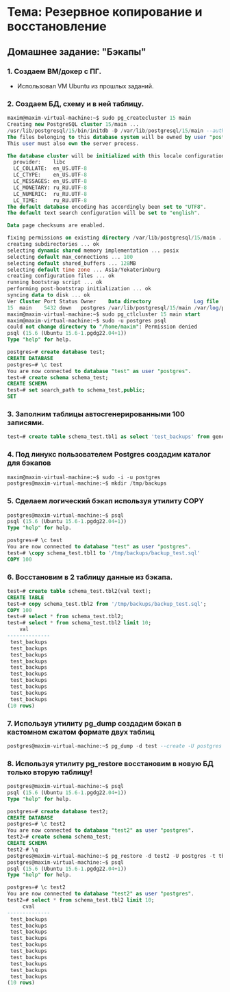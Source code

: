 # Тема: Резервное копирование и восстановление

## Домашнее задание: "Бэкапы"

### 1. Создаем ВМ/докер c ПГ.
- Использовал VM Ubuntu из прошлых заданий.
### 2. Создаем БД, схему и в ней таблицу.
```sql
maxim@maxim-virtual-machine:~$ sudo pg_createcluster 15 main
Creating new PostgreSQL cluster 15/main ...
/usr/lib/postgresql/15/bin/initdb -D /var/lib/postgresql/15/main --auth-local peer --auth-host scram-sha-256 --no-instructions --data-checksums
The files belonging to this database system will be owned by user "postgres".
This user must also own the server process.

The database cluster will be initialized with this locale configuration:
  provider:    libc
  LC_COLLATE:  en_US.UTF-8
  LC_CTYPE:    en_US.UTF-8
  LC_MESSAGES: en_US.UTF-8
  LC_MONETARY: ru_RU.UTF-8
  LC_NUMERIC:  ru_RU.UTF-8
  LC_TIME:     ru_RU.UTF-8
The default database encoding has accordingly been set to "UTF8".
The default text search configuration will be set to "english".

Data page checksums are enabled.

fixing permissions on existing directory /var/lib/postgresql/15/main ... ok
creating subdirectories ... ok
selecting dynamic shared memory implementation ... posix
selecting default max_connections ... 100
selecting default shared_buffers ... 128MB
selecting default time zone ... Asia/Yekaterinburg
creating configuration files ... ok
running bootstrap script ... ok
performing post-bootstrap initialization ... ok
syncing data to disk ... ok
Ver Cluster Port Status Owner    Data directory              Log file
15  main    5432 down   postgres /var/lib/postgresql/15/main /var/log/postgresql/postgresql-15-main.log
maxim@maxim-virtual-machine:~$ sudo pg_ctlcluster 15 main start
maxim@maxim-virtual-machine:~$ sudo -u postgres psql
could not change directory to "/home/maxim": Permission denied
psql (15.6 (Ubuntu 15.6-1.pgdg22.04+1))
Type "help" for help.

postgres=# create database test;
CREATE DATABASE
postgres=# \c test
You are now connected to database "test" as user "postgres".
test=# create schema schema_test;
CREATE SCHEMA
test=# set search_path to schema_test,public;
SET
```
### 3. Заполним таблицы автосгенерированными 100 записями.
```sql
test=# create table schema_test.tbl1 as select 'test_backups' from generate_series(1, 100);
```
### 4. Под линукс пользователем Postgres создадим каталог для бэкапов
```sql
maxim@maxim-virtual-machine:~$ sudo -i -u postgres
postgres@maxim-virtual-machine:~$ mkdir /tmp/backups
```
### 5. Сделаем логический бэкап используя утилиту COPY
```sql
postgres@maxim-virtual-machine:~$ psql
psql (15.6 (Ubuntu 15.6-1.pgdg22.04+1))
Type "help" for help.

postgres=# \c test
You are now connected to database "test" as user "postgres".
test=# \copy schema_test.tbl1 to '/tmp/backups/backup_test.sql'
COPY 100
```
### 6. Восстановим в 2 таблицу данные из бэкапа.
```sql
test=# create table schema_test.tbl2(val text);
CREATE TABLE
test=# copy schema_test.tbl2 from '/tmp/backups/backup_test.sql';
COPY 100
test=# select * from schema_test.tbl2;
test=# select * from schema_test.tbl2 limit 10;
    val     
--------------
 test_backups
 test_backups
 test_backups
 test_backups
 test_backups
 test_backups
 test_backups
 test_backups
 test_backups
 test_backups
(10 rows)
```
### 7. Используя утилиту pg_dump создадим бэкап в кастомном сжатом формате двух таблиц
```sql
postgres@maxim-virtual-machine:~$ pg_dump -d test --create -U postgres -Fc > /tmp/backups/pg_dump_test.gz
```
### 8. Используя утилиту pg_restore восстановим в новую БД только вторую таблицу!
```sql
postgres@maxim-virtual-machine:~$ psql
psql (15.6 (Ubuntu 15.6-1.pgdg22.04+1))
Type "help" for help.

postgres=# create database test2;
CREATE DATABASE
postgres=# \c test2
You are now connected to database "test2" as user "postgres".
test2=# create schema schema_test;
CREATE SCHEMA
test2-# \q
postgres@maxim-virtual-machine:~$ pg_restore -d test2 -U postgres -t tbl2 /tmp/backups/pg_dump_test.gz
postgres@maxim-virtual-machine:~$ psql
psql (15.6 (Ubuntu 15.6-1.pgdg22.04+1))
Type "help" for help.

postgres=# \c test2
You are now connected to database "test2" as user "postgres".
test2=# select * from schema_test.tbl2 limit 10;
     cval     
--------------
 test_backups
 test_backups
 test_backups
 test_backups
 test_backups
 test_backups
 test_backups
 test_backups
 test_backups
 test_backups
(10 rows)
```
